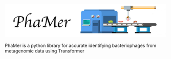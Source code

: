 ![CHERRY](logo.jpg)

PhaMer is a python library for accurate identifying bacteriophages from metagenomic data using Transformer
